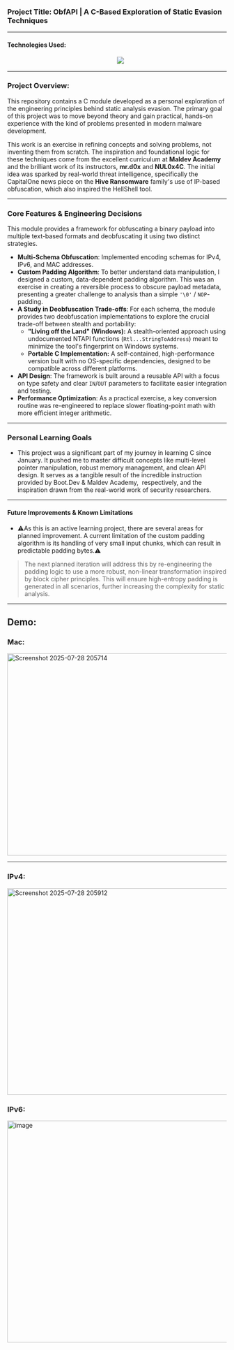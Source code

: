 ### **Project Title:** ObfAPI | A C-Based Exploration of Static Evasion Techniques
---
#### Technolegies Used:
<p align="middle">
  <href = "https://skillicons.dev">
  <img src="https://skillicons.dev/icons?i=c,visualstudio,obsidian,windows" >
</p>

---
### **Project Overview:**
This repository contains a C module developed as a personal exploration of the engineering principles behind static analysis evasion. The primary goal of this project was to move beyond theory and gain practical, hands-on experience with the kind of problems presented in modern malware development.

This work is an exercise in refining concepts and solving problems, not inventing them from scratch. The inspiration and foundational logic for these techniques come from the excellent curriculum at **Maldev Academy** and the brilliant work of its instructors, **mr.d0x** and **NUL0x4C**. The initial idea was sparked by real-world threat intelligence, specifically the CapitalOne news piece on the **Hive Ransomware** family's use of IP-based obfuscation, which also inspired the HellShell tool.

---
### **Core Features & Engineering Decisions**

This module provides a framework for obfuscating a binary payload into multiple text-based formats and deobfuscating it using two distinct strategies.

- **Multi-Schema Obfuscation**: Implemented encoding schemas for IPv4, IPv6, and MAC addresses.
    
- **Custom Padding Algorithm**: To better understand data manipulation, I designed a custom, data-dependent padding algorithm. This was an exercise in creating a reversible process to obscure payload metadata, presenting a greater challenge to analysis than a simple `'\0'` / `NOP`-padding.
    
- **A Study in Deobfuscation Trade-offs**: For each schema, the module provides two deobfuscation implementations to explore the crucial trade-off between stealth and portability:
    
    - **"Living off the Land" (Windows):** A stealth-oriented approach using undocumented NTAPI functions (`Rtl...StringToAddress`) meant to minimize the tool's fingerprint on Windows systems.
        
    - **Portable C Implementation:** A self-contained, high-performance version built with no OS-specific dependencies, designed to be compatible across different platforms.
        
- **API Design**: The framework is built around a reusable API with a focus on type safety and clear `IN`/`OUT` parameters to facilitate easier integration and testing.
    
- **Performance Optimization**: As a practical exercise, a key conversion routine was re-engineered to replace slower floating-point math with more efficient integer arithmetic.
    
---
### **Personal Learning Goals**
- This project was a significant part of my journey in learning C since January. It pushed me to master difficult concepts like multi-level pointer manipulation, robust memory management, and clean API design. It serves as a tangible result of the incredible instruction provided by Boot.Dev & Maldev Academy,  respectively, and the inspiration drawn from the real-world work of security researchers.

---
#### **Future Improvements & Known Limitations**

- ⚠️As this is an active learning project, there are several areas for planned improvement. A current limitation of the custom padding algorithm is its handling of very small input chunks, which can result in predictable padding bytes.⚠️

> The next planned iteration will address this by re-engineering the padding logic to use a more robust, non-linear transformation inspired by block cipher principles. This will ensure high-entropy padding is generated in all scenarios, further increasing the complexity for static analysis.

---
## Demo:

### Mac:
<img width="1365" height="463" alt="Screenshot 2025-07-28 205714" src="https://github.com/user-attachments/assets/35e873dd-bc41-4f14-a952-e1bcd2a786f6" />

---

### IPv4: 

<img width="1371" height="473" alt="Screenshot 2025-07-28 205912" src="https://github.com/user-attachments/assets/10c338b6-b48f-414c-9c1b-80d8eddf2e72" />


### IPv6:
<img width="1362" height="508" alt="image" src="https://github.com/user-attachments/assets/8fb46573-052f-479c-a939-6b73596af846" />
